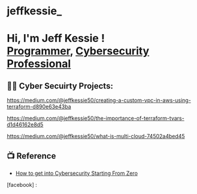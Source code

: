 # jeffkessie_
<h1>Hi, I'm Jeff Kessie ! <br/><a href="https://github.com/jeffkessie/jeffkessie_">Programmer</a>, <a href="https://www.linkedin.com/in/jkessie/">Cybersecurity Professional</a>

<h2>👨‍💻 Cyber Secuirty Projects:</h2>

  https://medium.com/@jeffkessie50/creating-a-custom-vpc-in-aws-using-terraform-d890e63e43ba
  
  https://medium.com/@jeffkessie50/the-importance-of-terraform-tvars-d1d46162e8d5
  
  https://medium.com/@jeffkessie50/what-is-multi-cloud-74502a4bed45

<h2>📺 Reference </h2>

- [How to get into Cybersecurity Starting From Zero](https://www.youtube.com/watch?v=a83ASGn_V_s)


[twitter]: https://twitter.com/jeffkessie_
[linkedin]: https://linkedin.com/in/jeffkessie
[facebook] : 


<!--
**jeffkessie_/jeffkessie_** is a ✨ _special_ ✨ repository because its `README.md` (this file) appears on your GitHub profile.

Here are some ideas to get you started:

- 🔭 I’m currently working on ...
- 🌱 I’m currently learning ...
- 👯 I’m looking to collaborate on ...
- 🤔 I’m looking for help with ...
- 💬 Ask me about ...
- 📫 How to reach me: ...
- 😄 Pronouns: ...
- ⚡ Fun fact: ...
-->
